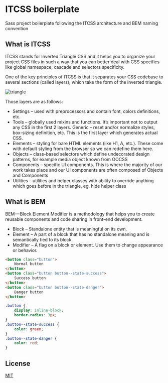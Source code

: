 # ITCSS boilerplate

Sass project boilerplate following the ITCSS architecture and BEM naming convention

## What is ITCSS
ITCSS stands for Inverted Triangle CSS and it helps you to organize your project CSS files in such a way that you can better deal with CSS specifics like global namespace, cascade and selectors specificity.

One of the key principles of ITCSS is that it separates your CSS codebase to several sections (called layers), which take the form of the inverted triangle.

![triangle](https://www.xfivecdn.com/xfive/wp-content/uploads/2016/02/01083650/itcss-layers2.svg)

Those layers are as follows:

* Settings – used with preprocessors and contain font, colors definitions, etc.
* Tools – globally used mixins and functions. It’s important not to output any CSS in the first 2 layers.
Generic – reset and/or normalize styles, box-sizing definition, etc. This is the first layer which generates actual CSS.
* Elements – styling for bare HTML elements (like H1, A, etc.). These come with default styling from the browser so we can redefine them here.
* Objects – class-based selectors which define undecorated design patterns, for example media object known from OOCSS
* Components – specific UI components. This is where the majority of our work takes place and our UI components are often composed of Objects and Components
* Utilities – utilities and helper classes with ability to override anything which goes before in the triangle, eg. hide helper class

## What is BEM
BEM — Block Element Modifier is a methodology that helps you to create reusable components and code sharing in front-end development.

* Block – Standalone entity that is meaningful on its own.
* Element – A part of a block that has no standalone meaning and is semantically tied to its block.
* Modifier – A flag on a block or element. Use them to change appearance or behavior.

```html
<button class="button">
	Normal button
</button>
<button class="button button--state-success">
	Success button
</button>
<button class="button button--state-danger">
	Danger button
</button>
```

```css
.button {
	display: inline-block;
	border-radius: 3px;
}
.button--state-success {
	color: green;
}
.button--state-danger {
	color: red;
}
```

## License
[MIT](https://choosealicense.com/licenses/mit/)